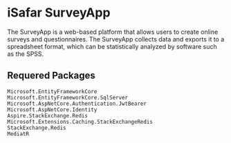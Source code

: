 # iSafar SurveyApp
The SurveyApp is a web-based platform that allows users to create online surveys and questionnaires. The SurveyApp collects data and exports it to a spreadsheet format, which can be statistically analyzed by software such as the SPSS.


## Requered Packages

    Microsoft.EntityFrameworkCore
    Microsoft.EntityFrameworkCore.SqlServer
    Microsoft.AspNetCore.Authentication.JwtBearer
    Microsoft.AspNetCore.Identity
    Aspire.StackExchange.Redis
    Microsoft.Extensions.Caching.StackExchangeRedis
    StackExchange.Redis
    MediatR
